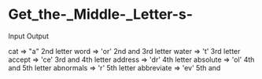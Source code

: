 # Get_the-_Middle-_Letter-s-












Input                           Output

 cat           =>   "a"        2nd letter
 word          =>   'or'       2nd and 3rd letter
 water         =>   't'        3rd letter
 accept        =>   'ce'       3rd and 4th letter
 address       =>   'dr'       4th letter
 absolute      =>   'ol'       4th and 5th letter
 abnormals     =>   'r'        5th letter
 abbreviate    =>   'ev'      5th and

